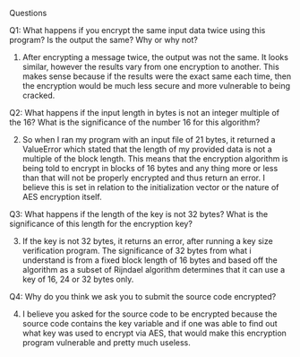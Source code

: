 Questions

Q1: What happens if you encrypt the same input data twice using this program? Is the output the same? Why or why not?
  
1. After encrypting a message twice, the output was not the same. 
It looks similar, however the results vary from one encryption to another.
This makes sense because if the results were the exact same each time,
then the encryption would be much less secure and more vulnerable to being cracked. 

Q2: What happens if the input length in bytes is not an integer multiple of the 16? What is the significance of the number 16 for this algorithm?

2. So when I ran my program with an input file of 21 bytes, it returned a ValueError
which stated that the length of my provided data is not a multiple of the block length.
This means that the encryption algorithm is being told to encrypt in blocks of 16 bytes 
and any thing more or less than that will not be properly encrypted and thus return an error. 
I believe this is set in relation to the initialization vector or the nature of AES encryption itself. 

Q3: What happens if the length of the key is not 32 bytes? What is the significance of this length for the encryption key?

3. If the key is not 32 bytes, it returns an error, after running a key size verification program. 
The significance of 32 bytes from what i understand is from a fixed block length of 16 bytes and based off the algorithm as 
a subset of Rijndael algorithm determines that it can use a key of 16, 24 or 32 bytes only. 

Q4: Why do you think we ask you to submit the source code encrypted? 

4. I believe you asked for the source code to be encrypted because the source code contains the key variable
and if one was able to find out what key was used to encrypt via AES, that would make this encryption program vulnerable 
and pretty much useless. 
